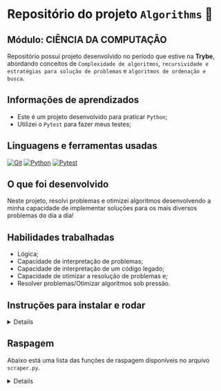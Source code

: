 # Repositório do projeto `Algorithms` 🤖

## Módulo: CIÊNCIA DA COMPUTAÇÃO

 Repositório possuí projeto desenvolvido no período que estive na **Trybe**, abordando conceitos de `Complexidade de algoritmos`, `recursividade e estratégias para solução de problemas` e `algoritmos de ordenação e busca`.

## Informações de aprendizados

- Este é um projeto desenvolvido para praticar `Python`;
- Utilizei o `Pytest` para fazer meus testes;

## Linguagens e ferramentas usadas

[![Git][Git-logo]][Git-url]
[![Python][Python-logo]][Python-url]
[![Pytest][Pytest-logo]][Pytest-url]

## O que foi desenvolvido

Neste projeto, resolvi problemas e otimizei algoritmos desenvolvendo a minha capacidade de implementar soluções para os mais diversos problemas do dia a dia!

## Habilidades trabalhadas

- Lógica;
- Capacidade de interpretação de problemas;
- Capacidade de interpretação de um código legado;
- Capacidade de otimizar a resolução de problemas e;
- Resolver problemas/Otimizar algoritmos sob pressão.

## Instruções para instalar e rodar

<details>

1. Clone o repositório e entre na pasta:

    ```bash-shell
    git clone git@github.com:Ludson96/project-algorithms.git
    cd project-algorithms
    ```

1. Crie, ative e instale as dependências no ambiente virtual:

    ```bash-shell
    python3 -m venv .venv && source .venv/bin/activate
    python3 -m pip install -r dev-requirements.txt
    ```

1. Para rodar todos os testes utilize o comando:

    ```bash
    python3 -m pytest
    ```

1. Para rodar apenas em um arquivo:

    ```bash-shell
    python3 -m pytest <path do arquivo>
    ```

</details>

## Raspagem

Abaixo está uma lista das funções de raspagem disponíveis no arquivo `scraper.py`.

<details>

### `fetch(url)`

Essa função recebe uma URL como parâmetro, realiza uma solicitação GET na URL e retorna o conteúdo HTML da página.

Exemplo de uso:

```python
html_content = fetch("https://www.example.com")
```

### `scrape_updates(html_content)`

Essa função recebe o conteúdo HTML da página como parâmetro e retorna uma lista de links para as atualizações de notícias no site.

Exemplo de uso:

```python
news_links = scrape_updates(html_content)
```

### `scrape_next_page_link(html_content)`

Essa função recebe o conteúdo HTML da página como parâmetro e retorna o link para a próxima página de atualizações.

Exemplo de uso:

```python
next_page_link = scrape_next_page_link(html_content)
```

### `scrape_news(html_content)`

Essa função recebe o conteúdo HTML da página como parâmetro e retorna um dicionário com informações sobre uma notícia específica.

Exemplo de uso:

```python
news_info = scrape_news(html_content)
```

### `get_tech_news(n)`

Essa função recebe um número inteiro n como parâmetro e retorna uma lista com as últimas n notícias do site.

Exemplo de uso:

```python
latest_news = get_tech_news(10)
```

</details>

[Git-logo]: https://img.shields.io/badge/git-%23F05033.svg?style=for-the-badge&logo=git&logoColor=white
[Git-url]: https://git-scm.com
[Python-logo]: https://img.shields.io/badge/Python-FFD43B?style=for-the-badge&logo=python&logoColor=blue
[Python-url]: https://www.python.org/
[Pytest-logo]: https://img.shields.io/badge/Pytest-0A9EDC.svg?style=for-the-badge&logo=Pytest&logoColor=white
[Pytest-url]: https://docs.pytest.org/en/7.2.x/
